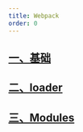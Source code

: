 ```yaml
---
title: Webpack
order: 0
---
```


## [一、基础](/project/webpack/base)

## [二、loader](/project/webpack/loader)

## [三、Modules](/project/webpack/modules)
